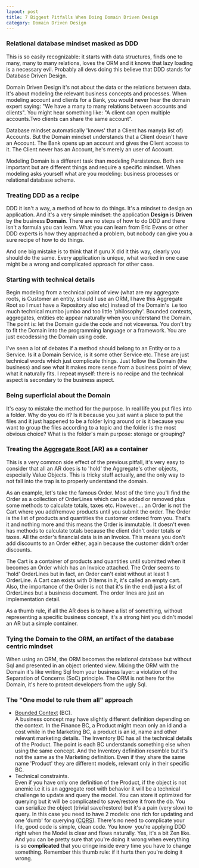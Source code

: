 ```yaml
---
layout: post
title: 7 Biggest Pitfalls When Doing Domain Driven Design
category: Domain Driven Design
---
```



### **Relational database mindset masked as DDD**

 This is so easily recognizable: it starts with data structures, finds one to many, many to many relations, loves the ORM and it knows that lazy loading is a necessary evil. Probably all devs doing this believe that DDD stands for Database Driven Design.

 Domain Driven Design it's not about the data or the relations between data. It's about modeling the relevant business concepts and processes. When modeling account and clients for a Bank, you would never hear the domain expert saying: "We have a many to many relations between accounts and clients". You might hear something like: "A client can open multiple accounts.Two clients can share the same account".

 Database mindset automatically 'knows' that a Client has many(a list of) Accounts. But the Domain mindset understands that a Client doesn't have an Account. The Bank opens up an account and gives the Client access to it. The Client never has an Account, he's merely an user of Account.

 Modeling Domain is a different task than modeling Persistence. Both are important but are different things and require a specific mindset. When modeling asks yourself what are you modeling: business processes or relational database schema.

 
### **Treating DDD as a recipe**

 DDD it isn't a way, a method of how to do things. It's a mindset to design an application. And it's a very simple mindset: the application **Design** is **Driven** by the business **Domain**. There are no steps of how to do DDD and there isn't a formula you can learn. What you can learn from Eric Evans or other DDD experts is how they approached a problem, but nobody can give you a sure recipe of how to do things.

 And one big mistake is to think that if guru X did it this way, clearly you should do the same. Every application is unique, what worked in one case might be a wrong and complicated approach for other case.

 
### **Starting with technical details**

 Begin modeling from a technical point of view (what are my aggregate roots, is Customer an entity, should I use an ORM, I have this Aggregate Root so I must have a Repository also etc) instead of the Domain's  i.e too much technical mumbo jumbo and too little 'philosophy'. Bounded contexts, aggregates, entities etc appear naturally when you understand the Domain. The point is: let the Domain guide the code and not viceversa. You don't try to fit the Domain into the programming language or a framework. You are just excodessing the Domain using code.

 I've seen a lot of debates if a method should belong to an Entity or to a Service. Is it a Domain Service, is it some other Service etc. These are just technical words which just complicate things. Just follow the Domain (the business) and see what it makes more sense from a business point of view, what it naturally fits. I repeat myself: there is no recipe and the technical aspect is secondary to the business aspect.

 
### **Being superficial about the Domain**

 It's easy to mistake the method for the purpose. In real life you put files into a folder. Why do you do it? Is it because you just want a place to put the files and it just happened to be a folder lying around or is it because you want to group the files according to a topic and the folder is the most obvious choice? What is the folder's main purpose: storage or grouping?

 
### **Treating the [Aggregate Root ](http://www.sapiensworks.com/blog/post/2012/04/18/DDD-Aggregates-And-Aggregates-Root-Explained.aspx)(AR) as a container**

 This is a very common side effect of the previous pitfall, it's very easy to consider that all an AR does is to 'hold' the Aggregate's other objects, especially Value Objects. This is tricky stuff actually, and the only way to not fall into the trap is to properly understand the domain.

 As an example, let's take the famous Order. Most of the time you'll find the Order as a collection of OrderLines which can be added or removed plus some methods to calculate totals, taxes etc. However.... an Order is not the Cart where you add/remove products until you submit the order. The Order is the list of products and quantities the customer ordered from you. That's it and nothing more and this means the Order is immutable. It doesn't even has methods to calculate totals because the client didn't order totals or taxes. All the order's financial data is in an Invoice. This means you don't add discounts to an Order either, again because the customer didn't order discounts.

 The Cart is a container of products and quantities until submitted when it becomes an Order which has an Invoice attached. The Order seems to 'hold' OrderLines but in fact, an Order can't exist without at least 1 OrderLine. A Cart can exists with 0 items in it, it's called an empty cart. Also, the importance of the Order is not that it's (in the end) just a list of OrderLines but a business document. The order lines are just an implementation detail.

 As a thumb rule, if all the AR does is to have a list of something, without representing a specific business concept, it's a strong hint you didn't model an AR but a simple container.

 
### **Tying the Domain to the ORM, an artifact of the database centric mindset**

 When using an ORM, the ORM becomes the relational database but without Sql and presented in an object oriented view. Mixing the ORM with the Domain it's like writing Sql from your business layer: a violation of the Separation of Concerns (SoC) principle. The ORM is not here for the Domain, it's here to protect developers from the ugly Sql.

 
### **The "One model to rule them all" approach**

  
  * [Bounded Context](http://www.sapiensworks.com/blog/post/2012/04/17/DDD-The-Bounded-Context-Explained.aspx) (BC).  
    A business concept may have slightly different definition depending on the context. In the Finance BC, a Product might mean only an id and a cost while in the Marketing BC, a product is an id, name and other relevant marketing details. The Inventory BC has all the technical details of the Product. The point is each BC understands something else when using the same concept. And the Inventory definition resemble but it's not the same as the Marketing definition. Even if they share the same name 'Product' they are different models, relevant only in their specific BC. 
  * Technical constraints.  
    Even if you have only one definition of the Product, if the object is not anemic i.e it is an aggregate root with behavior it will be a technical challenge to update and query the model. You can store it optimized for querying but it will be complicated to save/restore it from the db. You can serialize the object (trivial save/restore) but it's a pain (very slow) to query. In this case you need to have 2 models: one rich for updating and one 'dumb' for querying ([CQRS](http://www.sapiensworks.com/blog/post/2013/05/04/CQRS-Explained.aspx)). There's no need to complicate your life, good code is simple, clean code.  You know  you're applying DDD right when the Model is clear and flows naturally. Yes, it's a bit Zen like. And you can be pretty sure that you're doing it wrong when everything is so **complicated** that you cringe inside every time you have to change something. Remember this thumb rule: if it hurts then you're doing it wrong.



